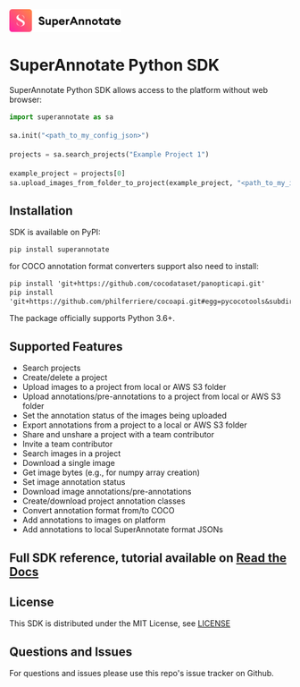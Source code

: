 <img src="./docs/source/sa_logo.png" width="200">

# SuperAnnotate Python SDK

SuperAnnotate Python SDK allows access to the platform without
 web browser:

```python
import superannotate as sa

sa.init("<path_to_my_config_json>")

projects = sa.search_projects("Example Project 1")

example_project = projects[0]
sa.upload_images_from_folder_to_project(example_project, "<path_to_my_images_folder>")
```

## Installation

SDK is available on PyPI:
 
```console
pip install superannotate
```

for COCO annotation format converters support also need to install:

```console
pip install 'git+https://github.com/cocodataset/panopticapi.git'
pip install 'git+https://github.com/philferriere/cocoapi.git#egg=pycocotools&subdirectory=PythonAPI'
```


The package officially supports Python 3.6+.

## Supported Features

- Search projects
- Create/delete a project
- Upload images to a project from local or AWS S3 folder
- Upload annotations/pre-annotations to a project from local or AWS S3 folder
- Set the annotation status of the images being uploaded
- Export annotations from a project to a local or AWS S3 folder
- Share and unshare a project with a team contributor
- Invite a team contributor
- Search images in a project
- Download a single image
- Get image bytes (e.g., for numpy array creation)
- Set image annotation status
- Download image annotations/pre-annotations
- Create/download project annotation classes
- Convert annotation format from/to COCO
- Add annotations to images on platform
- Add annotations to local SuperAnnotate format JSONs

## Full SDK reference, tutorial available on [Read the Docs](https://superannotate.readthedocs.io)

## License

This SDK is distributed under the MIT License, see [LICENSE](./LICENSE)

## Questions and Issues

For questions and issues please use this repo's issue tracker on Github.
